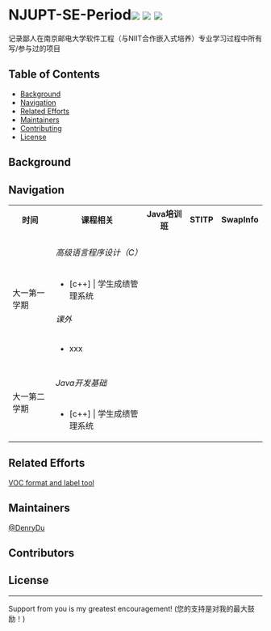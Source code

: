 # NJUPT-SE-Period![](https://img.shields.io/badge/university-NJUPT-blue.svg) ![](https://img.shields.io/badge/language-c-green.svg) ![](https://img.shields.io/badge/language-java-green.svg)
记录鄙人在南京邮电大学软件工程（与NIIT合作嵌入式培养）专业学习过程中所有写/参与过的项目


## Table of Contents
- [Background](#background)
- [Navigation](#navigation)
- [Related Efforts](#related-efforts)
- [Maintainers](#maintainers)
- [Contributing](#contributing)
- [License](#license)


## Background

## Navigation
<table>
  <!--表头-->
  <tr>
    <th>时间</th>
    <th>课程相关</th>
    <th>Java培训班</th>
    <th>STITP</th>
    <th>SwapInfo</th>
  </tr>
  <!--表格内容-->
  <!--大一第一学期-->
  <tr>
    <td>大一第一学期</td>
    <td>

###### 高级语言程序设计（C）
* [c++] | 学生成绩管理系统
###### 课外
* xxx
      
    </td>
  </tr>
  <!--大一第二学期-->
  <tr>
    <td>大一第二学期</td>
    <td>

###### Java开发基础
* [c++] | 学生成绩管理系统
      
    </td>
  </tr>
</table>


## Related Efforts
[VOC format and label tool](https://github.com/DenryDu/VOC-format-label)
## Maintainers
[@DenryDu](https://github.com/DenryDu)
## Contributors
## License
***
Support from you is my greatest encouragement! (您的支持是对我的最大鼓励！)       



